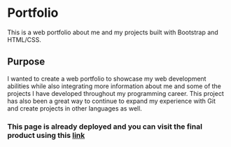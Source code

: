 # Portfolio
This is a web portfolio about me and my projects built with Bootstrap and HTML/CSS.

## Purpose
I wanted to create a web portfolio to showcase my web development abilities while also integrating more information about me and some of the projects I have developed throughout my programming career. This project has also been a great way to continue to expand my experience with Git and create projects in other languages as well. 

### This page is already deployed and you can visit the final product using this [link](https://maytexramirez.github.io/Portfolio/)
